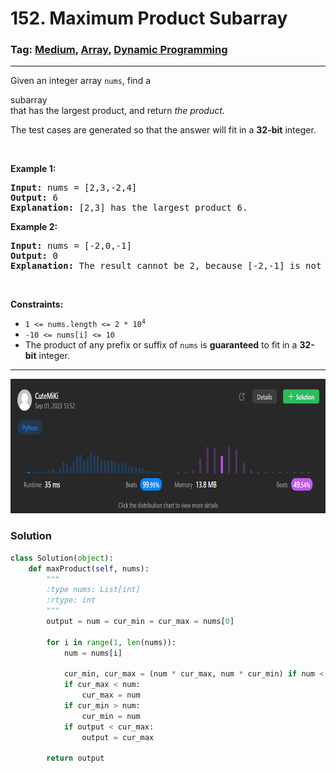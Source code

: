 # 152. Maximum Product Subarray
### Tag: [Medium](https://github.com/TheOnlyMiki/LeetCode-For-Fun/tree/main#medium-level), [Array](https://github.com/TheOnlyMiki/LeetCode-For-Fun/tree/main#array), [Dynamic Programming](https://github.com/TheOnlyMiki/LeetCode-For-Fun/tree/main#dynamic-programming)
---
<div class="px-5 pt-4"><div class="flex"></div><div class="xFUwe" data-track-load="description_content"><p>Given an integer array <code>nums</code>, find a <span data-keyword="subarray-nonempty" class=" cursor-pointer relative text-dark-blue-s text-sm"><div class="popover-wrapper inline-block" data-headlessui-state=""><div><div aria-expanded="false" data-headlessui-state="" id="headlessui-popover-button-:rr:"><div>subarray</div></div><div style="position: fixed; z-index: 40; inset: 0px auto auto 0px; transform: translate(274px, 221px);"></div></div></div></span> that has the largest product, and return <em>the product</em>.</p>

<p>The test cases are generated so that the answer will fit in a <strong>32-bit</strong> integer.</p>

<p>&nbsp;</p>
<p><strong class="example">Example 1:</strong></p>

<pre><strong>Input:</strong> nums = [2,3,-2,4]
<strong>Output:</strong> 6
<strong>Explanation:</strong> [2,3] has the largest product 6.
</pre>

<p><strong class="example">Example 2:</strong></p>

<pre><strong>Input:</strong> nums = [-2,0,-1]
<strong>Output:</strong> 0
<strong>Explanation:</strong> The result cannot be 2, because [-2,-1] is not a subarray.
</pre>

<p>&nbsp;</p>
<p><strong>Constraints:</strong></p>

<ul>
	<li><code>1 &lt;= nums.length &lt;= 2 * 10<sup>4</sup></code></li>
	<li><code>-10 &lt;= nums[i] &lt;= 10</code></li>
	<li>The product of any prefix or suffix of <code>nums</code> is <strong>guaranteed</strong> to fit in a <strong>32-bit</strong> integer.</li>
</ul>
</div></div>

---
<img src="Submit.png" width="700" height="215" />

### Solution

```python
class Solution(object):
    def maxProduct(self, nums):
        """
        :type nums: List[int]
        :rtype: int
        """
        output = num = cur_min = cur_max = nums[0]

        for i in range(1, len(nums)):
            num = nums[i]
            
            cur_min, cur_max = (num * cur_max, num * cur_min) if num < 0 else (num * cur_min, num * cur_max)
            if cur_max < num:
                cur_max = num
            if cur_min > num:
                cur_min = num
            if output < cur_max:
                output = cur_max

        return output
```
